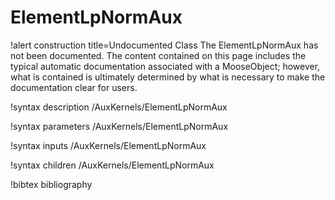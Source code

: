 <!-- MOOSE Documentation Stub: Remove this when content is added. -->

# ElementLpNormAux

!alert construction title=Undocumented Class
The ElementLpNormAux has not been documented. The content contained on this page includes the
typical automatic documentation associated with a MooseObject; however, what is contained is
ultimately determined by what is necessary to make the documentation clear for users.

!syntax description /AuxKernels/ElementLpNormAux

!syntax parameters /AuxKernels/ElementLpNormAux

!syntax inputs /AuxKernels/ElementLpNormAux

!syntax children /AuxKernels/ElementLpNormAux

!bibtex bibliography
